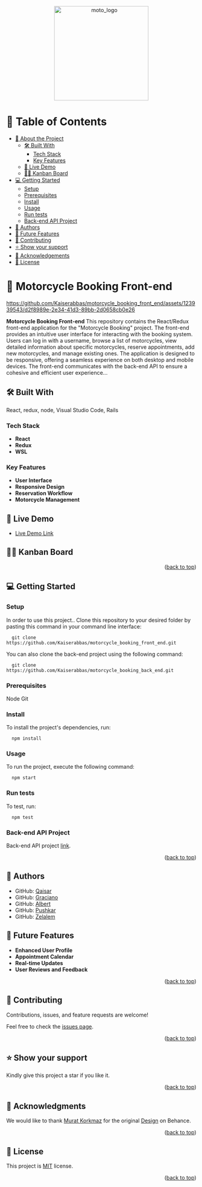 <p align="center">
  <img src="https://github.com/Kaiserabbas/motorcycle_booking_front_end/assets/123939543/fc0f4562-55c4-4e30-a784-6004fcb1f0e7" width="250px" alt="moto_logo">
</p>
<a name="readme-top"></a>

# 📗 Table of Contents

- [📖 About the Project](#about-project)
  - [🛠 Built With](#built-with)
    - [Tech Stack](#tech-stack)
    - [Key Features](#key-features)
  - [🚀 Live Demo](#live-demo)
  - [🧗‍♂️ Kanban Board](#kanban-board)
- [💻 Getting Started](#getting-started)
  - [Setup](#setup)
  - [Prerequisites](#prerequisites)
  - [Install](#install)
  - [Usage](#usage)
  - [Run tests](#run-tests)
  - [Back-end API Project](#back-end)
- [👥 Authors](#authors)
- [🔭 Future Features](#future-features)
- [🤝 Contributing](#contributing)
- [⭐️ Show your support](#support)
- [🙏 Acknowledgements](#acknowledgements)
- [📝 License](#license)

# 📖 Motorcycle Booking Front-end <a name="about-project"></a>


https://github.com/Kaiserabbas/motorcycle_booking_front_end/assets/123939543/d2f8989e-2e34-41d3-89bb-2d0658cb0e26


**Motorcycle Booking Front-end** This repository contains the React/Redux front-end application for the "Motorcycle Booking" project. The front-end provides an intuitive user interface for interacting with the booking system. Users can log in with a username, browse a list of motorcycles, view detailed information about specific motorcycles, reserve appointments, add new motorcycles, and manage existing ones. The application is designed to be responsive, offering a seamless experience on both desktop and mobile devices. The front-end communicates with the back-end API to ensure a cohesive and efficient user experience...

## 🛠 Built With <a name="built-with"></a>
React, redux, node, Visual Studio Code, Rails

### Tech Stack <a name="tech-stack"></a>

- **React**
- **Redux**
- **WSL**

### Key Features <a name="key-features"></a>

- **User Interface**
- **Responsive Design**
- **Reservation Workflow**
- **Motorcycle Management**

## 🚀 Live Demo <a name="live-demo"></a>

- [Live Demo Link](https://motobookingapp.onrender.com)

## 🧗‍♂️ Kanban Board <a name="kanban-board"></a>
<p align="right">(<a href="#readme-top">back to top</a>)</p>

## 💻 Getting Started <a name="getting-started"></a>

### Setup <a name="setup"></a>

In order to use this project.. Clone this repository to your desired folder by pasting this command in your command line interface:

```
  git clone https://github.com/Kaiserabbas/motorcycle_booking_front_end.git
```

  You can also clone the back-end project using the following command:

```
  git clone https://github.com/Kaiserabbas/motorcycle_booking_back_end.git
```

### Prerequisites <a name="prerequisites"></a>

  Node
  Git

### Install <a name="install"></a>

To install the project's dependencies, run:

```
  npm install
```

### Usage <a name="usage"></a>

To run the project, execute the following command:

```
  npm start
```

### Run tests <a name="run tests"></a>

To test, run:

```
  npm test
```

### Back-end API Project <a name="back-end"></a>

Back-end API project [link](https://github.com/Kaiserabbas/motorcycle_booking_back_end.git
).

<p align="right">(<a href="#readme-top">back to top</a>)</p>

## 👥 Authors <a name="authors"></a>

- GitHub: [Qaisar](https://github.com/Kaiserabbas)
- GitHub: [Graciano](https://github.com/Graciano1997)
- GitHub: [Albert](https://github.com/albertkantwi)
- GitHub: [Pushkar](https://github.com/pushkar1995)
- GitHub: [Zelalem](https://github.com/Zel-hub7)

## 🔭 Future Features <a name="future-features"></a>

- **Enhanced User Profile**
- **Appointment Calendar**
- **Real-time Updates**
- **User Reviews and Feedback**

<p align="right">(<a href="#readme-top">back to top</a>)</p>

## 🤝 Contributing <a name="contributing"></a>

Contributions, issues, and feature requests are welcome!

Feel free to check the [issues page](../../issues/).

<p align="right">(<a href="#readme-top">back to top</a>)</p>

## ⭐️ Show your support <a name="support"></a>

Kindly give this project a star if you like it.

<p align="right">(<a href="#readme-top">back to top</a>)</p>

## 🙏 Acknowledgments <a name="acknowledgements"></a>

We would like to thank [Murat Korkmaz](https://www.behance.net/muratk) for the original [Design](https://www.behance.net/gallery/26425031/Vespa-Responsive-Redesign) on Behance.

<p align="right">(<a href="#readme-top">back to top</a>)</p>

## 📝 License <a name="license"></a>

This project is [MIT](/LICENSE) license.

<p align="right">(<a href="#readme-top">back to top</a>)</p>
